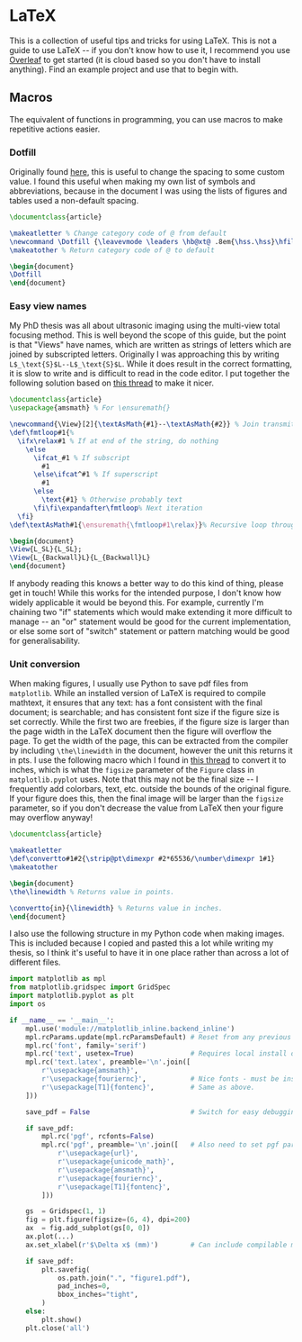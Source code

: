 # LaTeX

This is a collection of useful tips and tricks for using LaTeX. This is not a guide to use LaTeX -- if you don't know how to use it, I recommend you use [Overleaf](https://www.overleaf.com) to get started (it is cloud based so you don't have to install anything). Find an example project and use that to begin with.


## Macros

The equivalent of functions in programming, you can use macros to make repetitive actions easier.


### Dotfill

Originally found [here](https://tex.stackexchange.com/questions/85335/how-to-change-dot-spacing-in-dotfill), this is useful to change the spacing to some custom value. I found this useful when making my own list of symbols and abbreviations, because in the document I was using the lists of figures and tables used a non-default spacing.

```tex
\documentclass{article}

\makeatletter % Change category code of @ from default
\newcommand \Dotfill {\leavevmode \leaders \hb@xt@ .8em{\hss.\hss}\hfill \kern \z@} % \leaders to align dots across different lines
\makeatother % Return category code of @ to default

\begin{document}
\Dotfill
\end{document}
```


### Easy view names

My PhD thesis was all about ultrasonic imaging using the multi-view total focusing method. This is well beyond the scope of this guide, but the point is that "Views" have names, which are written as strings of letters which are joined by subscripted letters. Originally I was approaching this by writing ``L$_\text{S}$L--L$_\text{S}$L``. While it does result in the correct formatting, it is slow to write and is difficult to read in the code editor. I put together the following solution based on [this thread](https://tex.stackexchange.com/questions/359189/looping-over-strings) to make it nicer.

```tex
\documentclass{article}
\usepackage{amsmath} % For \ensuremath{}

\newcommand{\View}[2]{\textAsMath{#1}--\textAsMath{#2}} % Join transmit and receive paths
\def\fmtloop#1{%
  \ifx\relax#1 % If at end of the string, do nothing
    \else
      \ifcat_#1 % If subscript
        #1
      \else\ifcat^#1 % If superscript
        #1
      \else
        \text{#1} % Otherwise probably text
      \fi\fi\expandafter\fmtloop% Next iteration
  \fi}
\def\textAsMath#1{\ensuremath{\fmtloop#1\relax}}% Recursive loop through string

\begin{document}
\View{L_SL}{L_SL};
\View{L_{Backwall}L}{L_{Backwall}L}
\end{document}
```

If anybody reading this knows a better way to do this kind of thing, please get in touch! While this works for the intended purpose, I don't know how widely applicable it would be beyond this. For example, currently I'm chaining two "if" statements which would make extending it more difficult to manage -- an "or" statement would be good for the current implementation, or else some sort of "switch" statement or pattern matching would be good for generalisability.


### Unit conversion

When making figures, I usually use Python to save pdf files from `matplotlib`. While an installed version of LaTeX is required to compile mathtext, it ensures that any text: has a font consistent with the final document; is searchable; and has consistent font size if the figure size is set correctly. While the first two are freebies, if the figure size is larger than the page width in the LaTeX document then the figure will overflow the page. To get the width of the page, this can be extracted from the compiler by including `\the\linewidth` in the document, however the unit this returns it in pts. I use the following macro which I found in [this thread](https://tex.stackexchange.com/questions/8260/what-are-the-various-units-ex-em-in-pt-bp-dd-pc-expressed-in-mm) to convert it to inches, which is what the `figsize` parameter of the `Figure` class in `matplotlib.pyplot` uses. Note that this may not be the final size -- I frequently add colorbars, text, etc. outside the bounds of the original figure. If your figure does this, then the final image will be larger than the `figsize` parameter, so if you don't decrease the value from LaTeX then your figure may overflow anyway!

```tex
\documentclass{article}

\makeatletter
\def\convertto#1#2{\strip@pt\dimexpr #2*65536/\number\dimexpr 1#1}
\makeatother

\begin{document}
\the\linewidth % Returns value in points.

\convertto{in}{\linewidth} % Returns value in inches.
\end{document}
```

I also use the following structure in my Python code when making images. This is included because I copied and pasted this a lot while writing my thesis, so I think it's useful to have it in one place rather than across a lot of different files.

```python
import matplotlib as mpl
from matplotlib.gridspec import GridSpec
import matplotlib.pyplot as plt
import os

if __name__ == '__main__':
    mpl.use('module://matplotlib_inline.backend_inline')
    mpl.rcParams.update(mpl.rcParamsDefault) # Reset from any previous run.
    mpl.rc('font', family='serif')
    mpl.rc('text', usetex=True)              # Requires local install of LaTeX. I have used MikTeX on Windows, and TexLive on Linux.
    mpl.rc('text.latex', preamble='\n'.join([
        r'\usepackage{amsmath}',
        r'\usepackage{fouriernc}',           # Nice fonts - must be installed in local version of LaTeX.
        r'\usepackage[T1]{fontenc}',         # Same as above.
    ]))

    save_pdf = False                         # Switch for easy debugging before actually saving.

    if save_pdf:
        mpl.rc('pgf', rcfonts=False)
        mpl.rc('pgf', preamble='\n'.join([   # Also need to set pgf params when saving.
            r'\usepackage{url}',
            r'\usepackage{unicode_math}',
            r'\usepackage{amsmath}',
            r'\usepackage{fouriernc}',
            r'\usepackage[T1]{fontenc}',
        ]))

    gs  = Gridspec(1, 1)
    fig = plt.figure(figsize=(6, 4), dpi=200)
    ax  = fig.add_subplot(gs[0, 0])
    ax.plot(...)
    ax.set_xlabel(r'$\Delta x$ (mm)')        # Can include compilable mathtext!

    if save_pdf:
        plt.savefig(
            os.path.join(".", "figure1.pdf"),
            pad_inches=0,
            bbox_inches="tight",
        )
    else:
        plt.show()
    plt.close('all')
```
